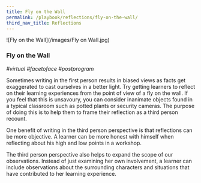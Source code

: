 ```yaml
---
title: Fly on the Wall
permalink: /playbook/reflections/fly-on-the-wall/
third_nav_title: Reflections
---
```

![Fly on the Wall](/images/Fly on Wall.jpg)

### Fly on the Wall
*#virtual #facetoface #postprogram*

Sometimes writing in the first person results in biased views as facts get exaggerated to cast ourselves in a better light. Try getting learners to reflect on their learning experiences from the point of view of a fly on the wall. If you feel that this is unsavoury, you can consider inanimate objects found in a typical classroom such as potted plants or security cameras. The purpose of doing this is to help them to frame their reflection as a third person recount.  

One benefit of writing in the third person perspective is that reflections can be more objective. A learner can be more honest with himself when reflecting about his high and low points in a workshop. 

The third person perspective also helps to expand the scope of our observations. Instead of just examining her own involvement, a learner can include observations about the surrounding characters and situations that have contributed to her learning experience. 

